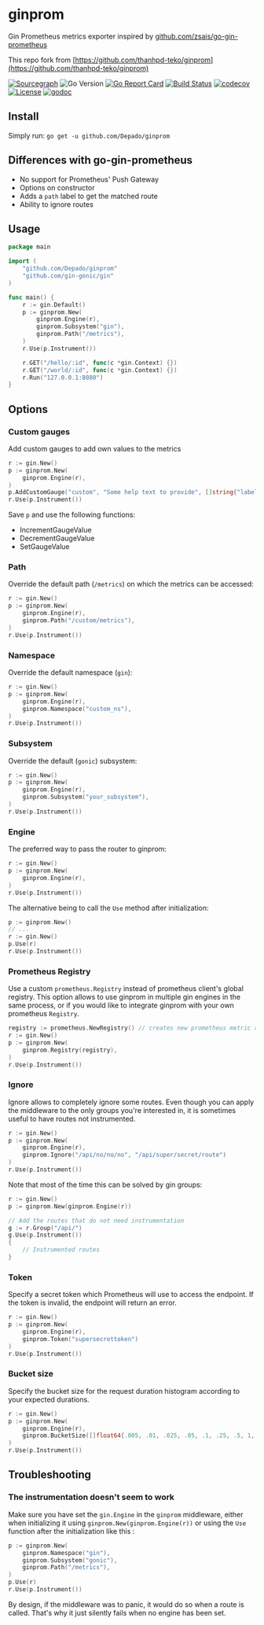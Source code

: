 # ginprom

Gin Prometheus metrics exporter inspired by [github.com/zsais/go-gin-prometheus](https://github.com/zsais/go-gin-prometheus)

This repo fork from [https://github.com/thanhpd-teko/ginprom](https://github.com/thanhpd-teko/ginprom)

[![Sourcegraph](https://sourcegraph.com/github.com/Depado/ginprom/-/badge.svg)](https://sourcegraph.com/github.com/Depado/ginprom?badge)
![Go Version](https://img.shields.io/badge/go-latest-brightgreen)
[![Go Report Card](https://goreportcard.com/badge/github.com/Depado/ginprom)](https://goreportcard.com/report/github.com/Depado/ginprom)
[![Build Status](https://drone.depado.eu/api/badges/Depado/ginprom/status.svg)](https://drone.depado.eu/Depado/ginprom)
[![codecov](https://codecov.io/gh/Depado/ginprom/branch/master/graph/badge.svg)](https://codecov.io/gh/Depado/ginprom)
[![License](https://img.shields.io/badge/license-MIT-blue.svg)](https://github.com/Depado/bfchroma/blob/master/LICENSE)
[![godoc](https://godoc.org/github.com/Depado/ginprom?status.svg)](https://godoc.org/github.com/Depado/ginprom)

## Install

Simply run:
`go get -u github.com/Depado/ginprom`

## Differences with go-gin-prometheus

- No support for Prometheus' Push Gateway
- Options on constructor
- Adds a `path` label to get the matched route
- Ability to ignore routes

## Usage

```go
package main

import (
	"github.com/Depado/ginprom"
	"github.com/gin-gonic/gin"
)

func main() {
	r := gin.Default()
	p := ginprom.New(
		ginprom.Engine(r),
		ginprom.Subsystem("gin"),
		ginprom.Path("/metrics"),
	)
	r.Use(p.Instrument())

	r.GET("/hello/:id", func(c *gin.Context) {})
	r.GET("/world/:id", func(c *gin.Context) {})
	r.Run("127.0.0.1:8080")
}
```

## Options

### Custom gauges

Add custom gauges to add own values to the metrics

```go
r := gin.New()
p := ginprom.New(
	ginprom.Engine(r),
)
p.AddCustomGauge("custom", "Some help text to provide", []string{"label"})
r.Use(p.Instrument())
```

Save `p` and use the following functions:

- IncrementGaugeValue
- DecrementGaugeValue
- SetGaugeValue

### Path

Override the default path (`/metrics`) on which the metrics can be accessed:

```go
r := gin.New()
p := ginprom.New(
	ginprom.Engine(r),
	ginprom.Path("/custom/metrics"),
)
r.Use(p.Instrument())
```

### Namespace

Override the default namespace (`gin`):

```go
r := gin.New()
p := ginprom.New(
	ginprom.Engine(r),
	ginprom.Namespace("custom_ns"),
)
r.Use(p.Instrument())
```

### Subsystem

Override the default (`gonic`) subsystem:

```go
r := gin.New()
p := ginprom.New(
	ginprom.Engine(r),
	ginprom.Subsystem("your_subsystem"),
)
r.Use(p.Instrument())
```

### Engine

The preferred way to pass the router to ginprom:

```go
r := gin.New()
p := ginprom.New(
	ginprom.Engine(r),
)
r.Use(p.Instrument())
```

The alternative being to call the `Use` method after initialization:

```go
p := ginprom.New()
// ...
r := gin.New()
p.Use(r)
r.Use(p.Instrument())

```

### Prometheus Registry

Use a custom `prometheus.Registry` instead of prometheus client's global registry. This option allows
to use ginprom in multiple gin engines in the same process, or if you would like to integrate ginprom with your own
prometheus `Registry`.

```go
registry := prometheus.NewRegistry() // creates new prometheus metric registry
r := gin.New()
p := ginprom.New(
    ginprom.Registry(registry),
)
r.Use(p.Instrument())
```

### Ignore

Ignore allows to completely ignore some routes. Even though you can apply the
middleware to the only groups you're interested in, it is sometimes useful to
have routes not instrumented.

```go
r := gin.New()
p := ginprom.New(
	ginprom.Engine(r),
	ginprom.Ignore("/api/no/no/no", "/api/super/secret/route")
)
r.Use(p.Instrument())
```

Note that most of the time this can be solved by gin groups:

```go
r := gin.New()
p := ginprom.New(ginprom.Engine(r))

// Add the routes that do not need instrumentation
g := r.Group("/api/")
g.Use(p.Instrument())
{
	// Instrumented routes
}
```

### Token

Specify a secret token which Prometheus will use to access the endpoint. If the
token is invalid, the endpoint will return an error.

```go
r := gin.New()
p := ginprom.New(
	ginprom.Engine(r),
	ginprom.Token("supersecrettoken")
)
r.Use(p.Instrument())
```

### Bucket size

Specify the bucket size for the request duration histogram according to your
expected durations.

```go
r := gin.New()
p := ginprom.New(
	ginprom.Engine(r),
	ginprom.BucketSize([]float64{.005, .01, .025, .05, .1, .25, .5, 1, 2.5, 5, 10}),
)
r.Use(p.Instrument())
```

## Troubleshooting

### The instrumentation doesn't seem to work

Make sure you have set the `gin.Engine` in the `ginprom` middleware, either when
initializing it using `ginprom.New(ginprom.Engine(r))` or using the `Use`
function after the initialization like this :

```go
p := ginprom.New(
	ginprom.Namespace("gin"),
	ginprom.Subsystem("gonic"),
	ginprom.Path("/metrics"),
)
p.Use(r)
r.Use(p.Instrument())
```

By design, if the middleware was to panic, it would do so when a route is
called. That's why it just silently fails when no engine has been set.
